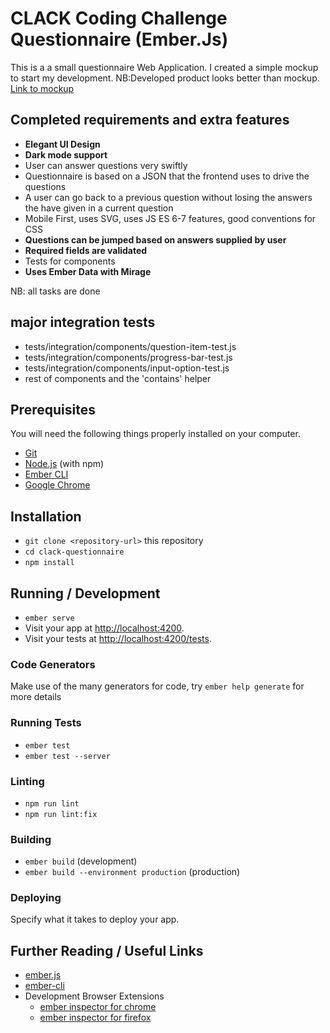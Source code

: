 # CLACK Coding Challenge Questionnaire (Ember.Js)

This is a a small questionnaire Web Application. I created a simple mockup to start my development. NB:Developed product looks better than mockup. [Link to mockup](https://www.figma.com/proto/UfuvVLIL5HCJ1WW8jH1BQk/CLACK-Questionnaire?node-id=0%3A1)
## Completed requirements and extra features
* <b>Elegant UI Design</b>
* <b>Dark mode support</b>
* User can answer questions very swiftly
* Questionnaire is based on a JSON that the frontend uses to drive the questions
* A user can go back to a previous question without losing the answers the have given in a current question
* Mobile First, uses SVG, uses JS ES 6-7 features, good conventions for CSS
* <b>Questions can be jumped based on answers supplied by user</b>
* <b>Required fields are validated</b>
* Tests for components
* <b>Uses Ember Data with Mirage</b>

NB: all tasks are done

## major integration tests
* tests/integration/components/question-item-test.js
* tests/integration/components/progress-bar-test.js
* tests/integration/components/input-option-test.js
* rest of components and the 'contains' helper

## Prerequisites

You will need the following things properly installed on your computer.

* [Git](https://git-scm.com/)
* [Node.js](https://nodejs.org/) (with npm)
* [Ember CLI](https://ember-cli.com/)
* [Google Chrome](https://google.com/chrome/)

## Installation

* `git clone <repository-url>` this repository
* `cd clack-questionnaire`
* `npm install`

## Running / Development

* `ember serve`
* Visit your app at [http://localhost:4200](http://localhost:4200).
* Visit your tests at [http://localhost:4200/tests](http://localhost:4200/tests).

### Code Generators

Make use of the many generators for code, try `ember help generate` for more details

### Running Tests

* `ember test`
* `ember test --server`

### Linting

* `npm run lint`
* `npm run lint:fix`

### Building

* `ember build` (development)
* `ember build --environment production` (production)

### Deploying

Specify what it takes to deploy your app.

## Further Reading / Useful Links

* [ember.js](https://emberjs.com/)
* [ember-cli](https://ember-cli.com/)
* Development Browser Extensions
  * [ember inspector for chrome](https://chrome.google.com/webstore/detail/ember-inspector/bmdblncegkenkacieihfhpjfppoconhi)
  * [ember inspector for firefox](https://addons.mozilla.org/en-US/firefox/addon/ember-inspector/)
